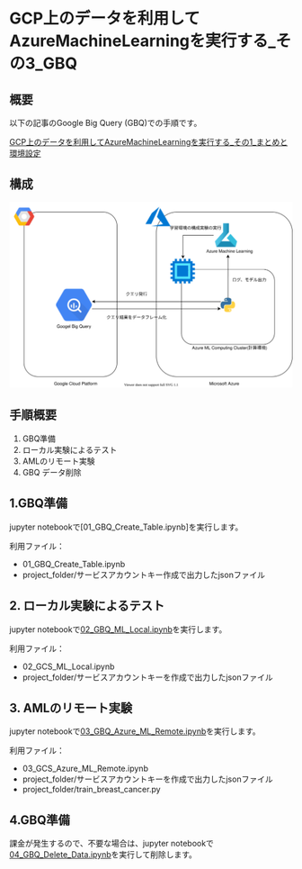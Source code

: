 # GCP上のデータを利用してAzureMachineLearningを実行する_その3_GBQ

## 概要

以下の記事のGoogle Big Query (GBQ)での手順です。

[GCP上のデータを利用してAzureMachineLearningを実行する_その1_まとめと環境設定](../GCP上のデータを利用してAzureMachineLearningを実行する_その1_まとめと環境設定/README.md)
## 構成

![](../GCP上のデータを利用してAzureMachineLearningを実行する_その1_まとめ/.media/GBQAML.drawio.svg)

## 手順概要

1. GBQ準備
2. ローカル実験によるテスト
3. AMLのリモート実験
4. GBQ データ削除

## 1.GBQ準備
jupyter notebookで[01_GBQ_Create_Table.ipynb]を実行します。<br>

利用ファイル：
- 01_GBQ_Create_Table.ipynb
- project_folder/サービスアカウントキー作成で出力したjsonファイル

## 2. ローカル実験によるテスト
jupyter notebookで[02_GBQ_ML_Local.ipynb](./source/**02_GBQ_ML_Local**.ipynb)を実行します。<br>

利用ファイル：
- 02_GCS_ML_Local.ipynb
- project_folder/サービスアカウントキーを作成で出力したjsonファイル

## 3. AMLのリモート実験

jupyter notebookで[03_GBQ_Azure_ML_Remote.ipynb](./source/03_GBQ_Azure_ML_Remote.ipynb)を実行します。<br>

利用ファイル：
- 03_GCS_Azure_ML_Remote.ipynb
- project_folder/サービスアカウントキーを作成で出力したjsonファイル
- project_folder/train_breast_cancer.py

## 4.GBQ準備

課金が発生するので、不要な場合は、jupyter notebookで[04_GBQ_Delete_Data.ipynb](./source/02_GCS_ML_Local.ipynb)を実行して削除します。

